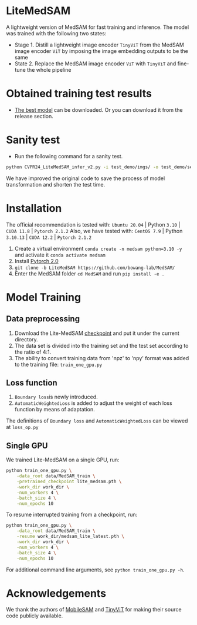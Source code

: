 # LiteMedSAM

A lightweight version of MedSAM for fast training and inference. The model was trained with the following two states:

- Stage 1. Distill a lightweight image encoder `TinyViT` from the MedSAM image encoder `ViT` by imposing the image embedding outputs to be the same
- State 2. Replace the MedSAM image encoder `ViT` with `TinyViT` and fine-tune the whole pipeline

# Obtained training test results

- [The best model](https://pan.baidu.com/s/11Cs1hOmGBaPWtf3BBvFo8w?pwd=1111) can be downloaded. Or you can download it from the release section.

# Sanity test

- Run the following command for a sanity test.

```bash
python CVPR24_LiteMedSAM_infer_v2.py -i test_demo/imgs/ -o test_demo/segs
```
We have improved the original code to save the process of model transformation and shorten the test time.


# Installation

The official recommendation is tested with: `Ubuntu 20.04` | Python `3.10` | `CUDA 11.8` | `Pytorch 2.1.2`
Also, we have tested with: `CentOS 7.9` | Python `3.10.13` | `CUDA 12.2` | `Pytorch 2.1.2`

1. Create a virtual environment `conda create -n medsam python=3.10 -y` and activate it `conda activate medsam`
2. Install [Pytorch 2.0](https://pytorch.org/get-started/locally/)
3. `git clone -b LiteMedSAM https://github.com/bowang-lab/MedSAM/`
4. Enter the MedSAM folder `cd MedSAM` and run `pip install -e .`


# Model Training

## Data preprocessing
1. Download the Lite-MedSAM [checkpoint](https://drive.google.com/file/d/18Zed-TUTsmr2zc5CHUWd5Tu13nb6vq6z/view?usp=sharing) and put it under the current directory.
2. The data set is divided into the training set and the test set according to the ratio of 4:1.
3. The ability to convert training data from 'npz' to 'npy' format was added to the training file: `train_one_gpu.py`

## Loss function
1. `Boundary loss`is newly introduced.
2. `AutomaticWeightedLoss` is added to adjust the weight of each loss function by means of adaptation.

The definitions of `Boundary loss` and `AutomaticWeightedLoss` can be viewed at `loss_op.py`


## Single GPU

We trained Lite-MedSAM on a single GPU, run:
```bash
python train_one_gpu.py \
    -data_root data/MedSAM_train \
    -pretrained_checkpoint lite_medsam.pth \
    -work_dir work_dir \
    -num_workers 4 \
    -batch_size 4 \
    -num_epochs 10
```

To resume interrupted training from a checkpoint, run:
```bash
python train_one_gpu.py \
    -data_root data/MedSAM_train \
    -resume work_dir/medsam_lite_latest.pth \
    -work_dir work_dir \
    -num_workers 4 \
    -batch_size 4 \
    -num_epochs 10
```

For additional command line arguments, see `python train_one_gpu.py -h`.

# Acknowledgements
We thank the authors of [MobileSAM](https://github.com/ChaoningZhang/MobileSAM) and [TinyViT](https://github.com/microsoft/Cream/tree/main/TinyViT) for making their source code publicly available.







